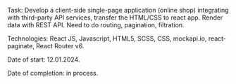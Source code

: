 Task: Develop a client-side single-page application (online shop) integrating with third-party API services, transfer the HTML/CSS to react app. Render data with REST API. Need to do routing, pagination, filtration.

Technologies: React JS, Javascript, HTML5, SCSS, CSS, mockapi.io, react-paginate, React Router v6.

Date of start: 12.01.2024.

Date of completion: in process.
